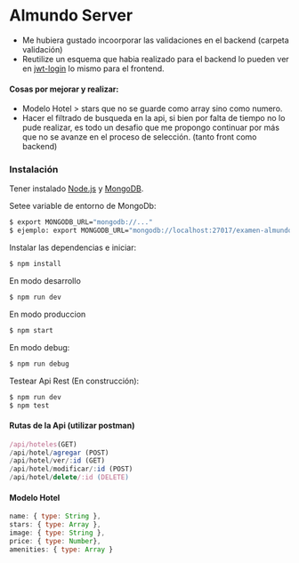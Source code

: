 # Almundo Server

- Me hubiera gustado incoorporar las validaciones en el backend (carpeta validación)
- Reutilize un esquema que habia realizado para el backend lo pueden ver en [jwt-login](http://github.com/beor18/jwt-login) lo mismo para el frontend.

#### Cosas por mejorar y realizar:

- Modelo Hotel > stars que no se guarde como array sino como numero.
- Hacer el filtrado de busqueda en la api, si bien por falta de tiempo no lo pude realizar, es todo un desafio que me propongo continuar por más que no se avanze en el proceso de selección. (tanto front como backend)

### Instalación

Tener instalado [Node.js](https://nodejs.org/) y [MongoDB](https://www.mongodb.com/es).

Setee variable de entorno de MongoDb:

```sh
$ export MONGODB_URL="mongodb://..."
$ ejemplo: export MONGODB_URL="mongodb://localhost:27017/examen-almundo
```

Instalar las dependencias e iniciar:

```sh
$ npm install
```

En modo desarrollo

```sh
$ npm run dev
```

En modo produccion

```sh
$ npm start
```

En modo debug:

```sh
$ npm run debug
```

Testear Api Rest (En construcción):

```sh
$ npm run dev
$ npm test
```


#### Rutas de la Api (utilizar postman)


```js
/api/hoteles(GET)
/api/hotel/agregar (POST)
/api/hotel/ver/:id (GET)
/api/hotel/modificar/:id (POST)
/api/hotel/delete/:id (DELETE)
```

#### Modelo Hotel

```js
name: { type: String },
stars: { type: Array },
image: { type: String },
price: { type: Number},
amenities: { type: Array }
```